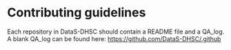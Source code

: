 # Contributing guidelines

Each repository in DataS-DHSC should contain a README file and a QA_log. A blank QA_log can be found here: https://github.com/DataS-DHSC/.github
